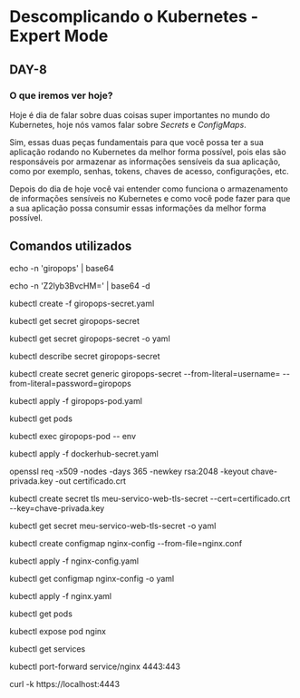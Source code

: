 # Descomplicando o Kubernetes - Expert Mode

## DAY-8

### O que iremos ver hoje?

Hoje é dia de falar sobre duas coisas super importantes no mundo do Kubernetes, hoje nós vamos falar sobre *Secrets* e *ConfigMaps*.

Sim, essas duas peças fundamentais para que você possa ter a sua aplicação rodando no Kubernetes da melhor forma possível, pois elas são responsáveis por armazenar as informações sensíveis da sua aplicação, como por exemplo, senhas, tokens, chaves de acesso, configurações, etc.

Depois do dia de hoje você vai entender como funciona o armazenamento de informações sensíveis no Kubernetes e como você pode fazer para que a sua aplicação possa consumir essas informações da melhor forma possível.

## Comandos utilizados

<p>echo -n 'giropops' | base64</p>
<p>echo -n 'Z2lyb3BvcHM=' | base64 -d</p>
<p>kubectl create -f giropops-secret.yaml</p>
<p>kubectl get secret giropops-secret</p>
<p>kubectl get secret giropops-secret -o yaml</p>
<p>kubectl describe secret giropops-secret</p>
<p>kubectl create secret generic giropops-secret --from-literal=username=<SEGREDO> --from-literal=password=giropops</p>
<p>kubectl apply -f giropops-pod.yaml</p>
<p>kubectl get pods</p>
<p>kubectl exec giropops-pod -- env</p>
<p>kubectl apply -f dockerhub-secret.yaml</p>
<p>openssl req -x509 -nodes -days 365 -newkey rsa:2048 -keyout chave-privada.key -out certificado.crt</p>
<p>kubectl create secret tls meu-servico-web-tls-secret --cert=certificado.crt --key=chave-privada.key</p>
<p>kubectl get secret meu-servico-web-tls-secret -o yaml</p>
<p>kubectl create configmap nginx-config --from-file=nginx.conf</p>
<p>kubectl apply -f nginx-config.yaml</p>
<p>kubectl get configmap nginx-config -o yaml</p>
<p>kubectl apply -f nginx.yaml</p>
<p>kubectl get pods</p>
<p>kubectl expose pod nginx</p>
<p>kubectl get services</p>
<p>kubectl port-forward service/nginx 4443:443</p>
<p>curl -k https://localhost:4443</p>